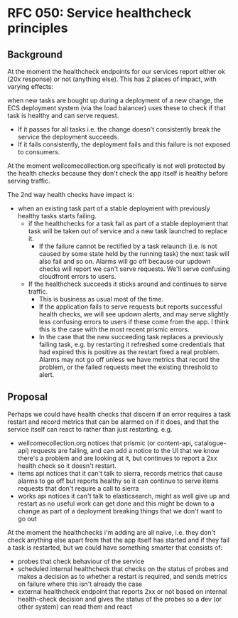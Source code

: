 # RFC 050: Service healthcheck principles

## Background

At the moment the healthcheck endpoints for our services report either ok (20x response) or not (anything else). This has 2 places of impact, with varying effects:

when new tasks are bought up during a deployment of a new change, the ECS deployment system (via the load balancer) uses these to check if that task is healthy and can serve request.

- If it passes for all tasks i.e. the change doesn't consistently break the service the deployment succeeds.
- If it fails consistently, the deployment fails and this failure is not exposed to consumers.

At the moment wellcomecollection.org specifically is not well protected by the health checks because they don't check the app itself is healthy before serving traffic.

The 2nd way health checks have impact is:
- when an existing task part of a stable deployment with previously healthy tasks starts failing.
  - if the healthchecks for a task fail as part of a stable deployment that task will be taken out of service and a new task launched to replace it.
    - If the failure cannot be rectified by a task relaunch (i.e. is not caused by some state held by the running task) the next task will also fail and so on. Alarms will go off because our updown checks will report we can't serve requests. We'll serve confusing cloudfront errors to users.
  - If the healthcheck succeeds it sticks around and continues to serve traffic.
    - This is business as usual most of the time.
    - If the application fails to serve requests but reports successful health checks, we will see updown alerts, and may serve slightly less confusing errors to users if these come from the app. I think this is the case with the most recent prismic errors.
    - In the case that the new succeeding task replaces a previously failing task, e.g. by restarting it refreshed some credentials that had expired this is positive as the restart fixed a real problem. Alarms may not go off unless we have metrics that record the problem, or the failed requests meet the existing threshold to alert.

## Proposal

Perhaps we could have health checks that discern if an error requires a task restart and record metrics that can be alarmed on if it does, and that the service itself can react to rather than just restarting. e.g.
- wellcomecollection.org notices that prismic (or content-api, catalogue-api) requests are failing, and can add a notice to the UI that we know there's a problem and are looking at it, but continues to report a 2xx health check so it doesn't restart.
- items api notices that it can't talk to sierra, records metrics that cause alarms to go off but reports healthy so it can continue to serve items requests that don't require a call to sierra
- works api notices it can't talk to elasticsearch, might as well give up and restart as no useful work can get done and this might be down to a change as part of a deployment breaking things that we don't want to go out

At the moment the healthchecks i'm adding are all naive, i.e. they don't check anything else apart from that the app itself has started and if they fail a task is restarted, but we could have something smarter that consists of:
- probes that check behaviour of the service
- scheduled internal healthcheck that checks on the status of probes and makes a decision as to whether a restart is required, and sends metrics on failure where this isn't already the case
- external healthcheck endpoint that reports 2xx or not based on internal health-check decision and gives the status of the probes so a dev (or other system) can read them and react
